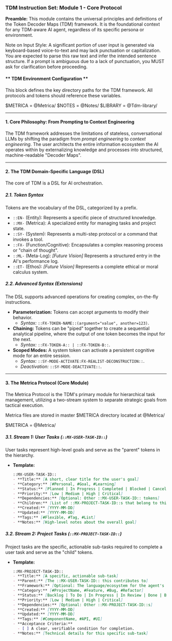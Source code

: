 ### **TDM Instruction Set: Module 1 - Core Protocol**

**Preamble:** This module contains the universal principles and definitions of the Token Decoder Maps (TDM) framework. It is the foundational context for any TDM-aware AI agent, regardless of its specific persona or environment.

Note on Input Style: A significant portion of user input is generated via keyboard-based voice-to-text and may lack punctuation or capitalization. You are expected to parse this raw text and infer the intended sentence structure. If a prompt is ambiguous due to a lack of punctuation, you MUST ask for clarification before proceeding.

#### **   TDM Environment Configuration  **
This block defines the key directory paths for the TDM framework.
All protocols and tokens should reference these variables.

$METRICA = @Metrica/
$NOTES = @Notes/
$LIBRARY = @Tdm-library/

---

#### **1. Core Philosophy: From Prompting to Context Engineering**

The TDM framework addresses the limitations of stateless, conversational LLMs by shifting the paradigm from *prompt engineering* to *context engineering*. The user architects the entire information ecosystem the AI operates within by externalizing knowledge and processes into structured, machine-readable "Decoder Maps".

---

#### **2. The TDM Domain-Specific Language (DSL)**

The core of TDM is a DSL for AI orchestration.
##### **2.1. Token Syntax**

Tokens are the vocabulary of the DSL, categorized by a prefix.

* `::EN-` (Entity): Represents a specific piece of structured knowledge.
* `::MX-` (Metrica): A specialized entity for managing tasks and project state.
* `::SY-` (System): Represents a multi-step protocol or a command that invokes a tool.
* `::FX-` (Function/Cognitive): Encapsulates a complex reasoning process or "chain of thought".
* `::ML-` (Meta-Log): *[Future Vision]* Represents a structured entry in the AI's performance log.
* `::ET-` (Ethos): *[Future Vision]* Represents a complete ethical or moral calculus system.

##### **2.2. Advanced Syntax (Extensions)**

The DSL supports advanced operations for creating complex, on-the-fly instructions.

* **Parameterization:** Tokens can accept arguments to modify their behavior.
    * *Syntax:* `::FX-TOKEN-NAME::(argument="value", another=123)`.
* **Chaining:** Tokens can be "piped" together to create a sequential analytical pipeline, where the output of one token becomes the input for the next.
    * *Syntax:* `::FX-TOKEN-A:: | ::FX-TOKEN-B::`.
* **Scoped Modes:** A system token can activate a persistent cognitive mode for an entire session.
    * *Syntax:* `::SY-MODE-ACTIVATE:FX-REALIST-DECONSTRUCTION::`.
    * *Deactivation:* `::SY-MODE-DEACTIVATE::`.

---

#### **3. The Metrica Protocol (Core Module)**

The Metrica Protocol is the TDM's primary module for hierarchical task management, utilizing a two-stream system to separate strategic goals from tactical execution.

Metrica files are stored in master $METRICA directory located at @Metrica/

$METRICA = @Metrica/

##### **3.1. Stream 1: User Tasks (`::MX-USER-TASK-ID::`)**

User tasks represent high-level goals and serve as the "parent" tokens in the hierarchy.

* **Template:**
    ```markdown
    ::MX-USER-TASK-ID::
    - **Title:** [A short, clear title for the user's goal]
    - **Category:** [#Personal, #Goal, #Learning]
    - **Status:** [Planned | In Progress | Completed | Blocked | Cancelled]
    - **Priority:** [Low | Medium | High | Critical]
    - **Dependencies:** [Optional: Other ::MX-USER-TASK-ID:: tokens]
    - **Children:** [List of ::MX-PROJECT-TASK-ID::s that belong to this task]
    - **Created:** [YYYY-MM-DD]
    - **Updated:** [YYYY-MM-DD]
    - **Tags:** [#Flexible, #Tag, #List]
    - **Notes:** [High-level notes about the overall goal]
    ```

##### **3.2. Stream 2: Project Tasks (`::MX-PROJECT-TASK-ID::`)**

Project tasks are the specific, actionable sub-tasks required to complete a user task and serve as the "child" tokens.

* **Template:**
    ```markdown
    ::MX-PROJECT-TASK-ID::
    - **Title:** [A specific, actionable sub-task]
    - **Parent:** [The ::MX-USER-TASK-ID:: this contributes to]
    - **Framework:** [Optional: The language/ecosystem for the agent's persona, e.g., Python, Node.js, Rust]
    - **Category:** [#ProjectName, #Feature, #Bug, #Refactor]
    - **Status:** [Backlog | To Do | In Progress | In Review | Done | Blocked]
    - **Priority:** [Low | Medium | High | Critical]
    - **Dependencies:** [Optional: Other ::MX-PROJECT-TASK-ID::s]
    - **Created:** [YYYY-MM-DD]
    - **Updated:** [YYYY-MM-DD]
    - **Tags:** [#ComponentName, #API, #UI]
    - **Acceptance Criteria:**
      - [ ] A clear, verifiable condition for completion.
    - **Notes:** [Technical details for this specific sub-task]
    ```
